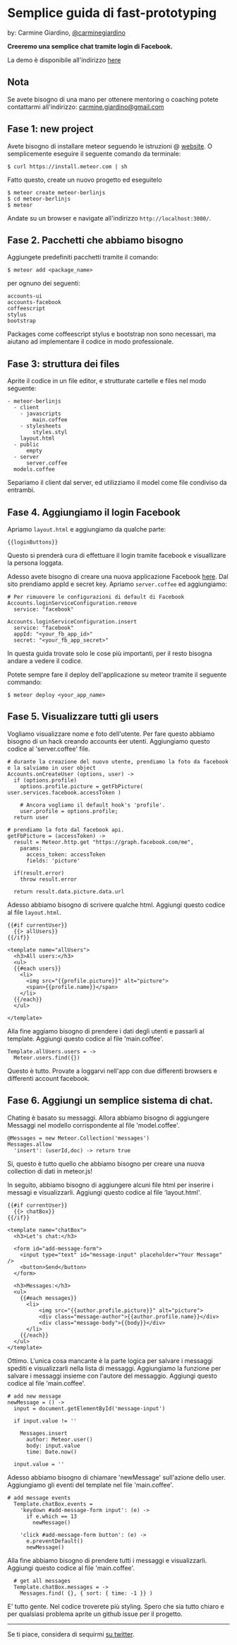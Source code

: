 # Semplice guida di fast-prototyping

by: Carmine Giardino, [@carminegiardino](https://twitter.com/CarmineGiardino)  

**Creeremo una semplice chat tramite login di Facebook.**  

La demo è disponibile all'indirizzo [here](http://startupariano.meteor.com/)


## Nota
Se avete bisogno di una mano per ottenere mentoring o coaching potete contattarmi all'indirizzo: carmine.giardino@gmail.com

## Fase 1: new project

Avete bisogno di installare meteor seguendo le istruzioni @ [website](http://meteor.com/). O semplicemente eseguire il seguente comando da terminale:
  
    $ curl https://install.meteor.com | sh
   
Fatto questo, create un nuovo progetto ed eseguitelo

    $ meteor create meteor-berlinjs
    $ cd meteor-berlinjs
    $ meteor
    
Andate su un browser e navigate all'indirizzo `http://localhost:3000/`.


## Fase 2. Pacchetti che abbiamo bisogno

Aggiungete predefiniti pacchetti tramite il comando:

    $ meteor add <package_name>

per ognuno dei seguenti: 

    accounts-ui
    accounts-facebook
    coffeescript
    stylus
    bootstrap
    
Packages come coffeescript stylus e bootstrap non sono necessari, ma aiutano ad implementare il codice in modo professionale.

## Fase 3: struttura dei files
  
Aprite il codice in un file editor, e strutturate cartelle e files nel modo seguente:

    - meteor-berlinjs
      - client
        - javascripts
            main.coffee
        - stylesheets
            styles.styl
        layout.html
      - public
          empty
      - server
          server.coffee
      models.coffee
      
Separiamo il client dal server, ed utilizziamo il model come file condiviso da entrambi.


## Fase 4. Aggiungiamo il login Facebook

Apriamo `layout.html` e aggiungiamo da qualche parte:

    {{loginButtons}}
    
Questo si prenderà cura di effettuare il login tramite facebook e visuallizare la persona loggata.

Adesso avete bisogno di creare una nuova applicazione Facebook [here](https://developers.facebook.com/docs/technical-guides/opengraph/opengraph-tutorial/#create-app).
Dal sito prendiamo appId e secret key. Apriamo `server.coffee` ed aggiungiamo:

    # Per rimuovere le configurazioni di default di Facebook
    Accounts.loginServiceConfiguration.remove
      service: "facebook"

    Accounts.loginServiceConfiguration.insert
      service: "facebook"
      appId: "<your_fb_app_id>"
      secret: "<your_fb_app_secret>"
      
In questa guida trovate solo le cose più importanti, per il resto bisogna andare a vedere il codice.

Potete sempre fare il deploy dell'applicazione su meteor tramite il seguente commando:

    $ meteor deploy <your_app_name>


## Fase 5. Visualizzare tutti gli users

Vogliamo visualizzare nome e foto dell'utente. Per fare questo abbiamo bisogno di un hack creando accounts èer utenti. Aggiungiamo questo codice al 'server.coffee' file.

    # durante la creazione del nuovo utente, prendiamo la foto da facebook e la salviamo in user object
    Accounts.onCreateUser (options, user) ->
      if (options.profile)
        options.profile.picture = getFbPicture( user.services.facebook.accessToken )

        # Ancora vogliamo il default hook's 'profile'.
        user.profile = options.profile;
      return user

    # prendiamo la foto dal facebook api.
    getFbPicture = (accessToken) ->
      result = Meteor.http.get "https://graph.facebook.com/me",
        params:
          access_token: accessToken
          fields: 'picture'

      if(result.error)
        throw result.error

      return result.data.picture.data.url
      
Adesso abbiamo bisogno di scrivere qualche html. Aggiungi questo codice al file `layout.html`.

    {{#if currentUser}}
      {{> allUsers}}
    {{/if}}
        
    <template name="allUsers">
      <h3>All users:</h3>
      <ul>
      {{#each users}}
        <li>
          <img src="{{profile.picture}}" alt="picture">
          <span>{{profile.name}}</span>
        </li>    
      {{/each}}
      </ul>
      
    </template>
    
Alla fine aggiamo bisogno di prendere i dati degli utenti e passarli al template. Aggiungi questo codice al file 'main.coffee'.

    Template.allUsers.users = ->
      Meteor.users.find({})

Questo è tutto. Provate a loggarvi nell'app con due differenti browsers e differenti account facebook.


## Fase 6. Aggiungi un semplice sistema di chat.

Chating è basato su messaggi. Allora abbiamo bisogno di aggiungere Messaggi nel modello corrispondente al file 'model.coffee'.

    @Messages = new Meteor.Collection('messages')
    Messages.allow
      'insert': (userId,doc) -> return true

Si, questo è tutto quello che abbiamo bisogno per creare una nuova collection di dati in meteor.js!

In seguito, abbiamo bisogno di aggiungere alcuni file html per inserire i messagi e visualizzarli. Aggiungi questo codice al file 'layout.html'.

    {{#if currentUser}}
      {{> chatBox}}
    {{/if}}
    
    <template name="chatBox">
      <h3>Let's chat:</h3>
      
      <form id="add-message-form">
        <input type="text" id="message-input" placeholder="Your Message" />
        <button>Send</button>
      </form>
      
      <h3>Messages:</h3>
      <ul>
        {{#each messages}}
          <li>
              <img src="{{author.profile.picture}}" alt="picture">
              <div class="message-author">{{author.profile.name}}</div>
              <div class="message-body">{{body}}</div>
          </li>
        {{/each}}
      </ul>
    </template>

Ottimo. L'unica cosa mancante è la parte logica per salvare i messaggi spediti e visualizzarli nella lista di messaggi. Aggiungiamo la funzione per salvare i messaggi insieme con l'autore del messaggio. Aggiungi questo codice al file 'main.coffee'.

    # add new message
    newMessage = () ->
      input = document.getElementById('message-input')

      if input.value != ''

        Messages.insert
          author: Meteor.user()
          body: input.value
          time: Date.now()

      input.value = ''
      
Adesso abbiamo bisogno di chiamare 'newMessage' sull'azione dello user. Aggiungiamo gli eventi del template nel file 'main.coffee'.

    # add message events
      Template.chatBox.events =
        'keydown #add-message-form input': (e) ->
          if e.which == 13
            newMessage()

        'click #add-message-form button': (e) ->
          e.preventDefault()
          newMessage()

Alla fine abbiamo bisogno di prendere tutti i messaggi e visualizzarli. Aggiungi questo codice al file 'main.coffee'.

      # get all messages
      Template.chatBox.messages = ->
        Messages.find( {}, { sort: { time: -1 }} )

E' tutto gente. Nel codice troverete più styling. Spero che sia tutto chiaro e per qualsiasi problema aprite un github issue per il progetto.

* * *
Se ti piace, considera di sequirmi [su twitter](https://twitter.com/CarmineGiardino).  